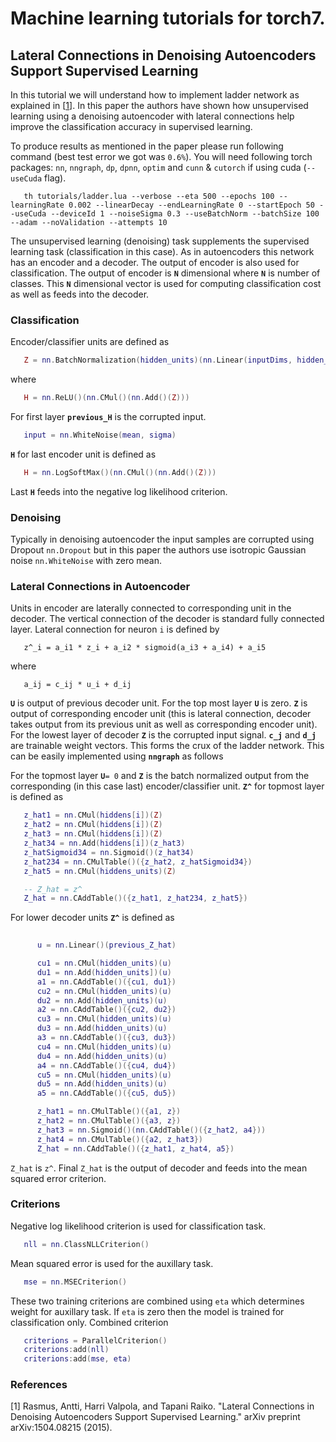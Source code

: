 # Machine learning tutorials for torch7.

## Lateral Connections in Denoising Autoencoders Support Supervised Learning

In this tutorial we will understand how to implement ladder network as explained in [[1](http://arxiv.org/pdf/1504.08215.pdf)]. In this paper the authors have shown how unsupervised learning using a denoising autoencoder with lateral connections help improve the classification accuracy in supervised learning.

To produce results as mentioned in the paper please run following command (best test error we got was `0.6%`). You will need following torch packages: `nn`, `nngraph`, `dp`, `dpnn`, `optim` and `cunn` & `cutorch` if using cuda (```--useCuda``` flag).
```
   th tutorials/ladder.lua --verbose --eta 500 --epochs 100 --learningRate 0.002 --linearDecay --endLearningRate 0 --startEpoch 50 --useCuda --deviceId 1 --noiseSigma 0.3 --useBatchNorm --batchSize 100 --adam --noValidation --attempts 10
```

The unsupervised learning (denoising) task supplements the supervised learning task (classification in this case). As in autoencoders this network has an encoder and a decoder. The output of encoder is also used for classification. The output of encoder is **`N`** dimensional where **`N`** is number of classes. This **`N`** dimensional vector is used for computing classification cost as well as feeds into the decoder.

### Classification
Encoder/classifier units are defined as
```lua
   Z = nn.BatchNormalization(hidden_units)(nn.Linear(inputDims, hidden_units)(previous_H))
```
where
```lua
   H = nn.ReLU()(nn.CMul()(nn.Add()(Z)))
```
For first layer **`previous_H`** is the corrupted input.
```lua
   input = nn.WhiteNoise(mean, sigma)
```

**`H`** for last encoder unit is defined as
```lua
   H = nn.LogSoftMax()(nn.CMul()(nn.Add()(Z)))
```
Last **`H`** feeds into the negative log likelihood criterion.

### Denoising
Typically in denoising autoencoder the input samples are corrupted using Dropout ```nn.Dropout``` but in this paper the authors use isotropic Gaussian noise ```nn.WhiteNoise``` with zero mean.

### Lateral Connections in Autoencoder
Units in encoder are laterally connected to corresponding unit in the decoder. The vertical connection of the decoder is standard fully connected layer. Lateral connection for neuron `i` is defined by
```
   z^_i = a_i1 * z_i + a_i2 * sigmoid(a_i3 + a_i4) + a_i5
```
where 
```
   a_ij = c_ij * u_i + d_ij
```
**`U`** is output of previous decoder unit. For the top most layer  **`U`** is zero. **`Z`** is output of corresponding encoder unit (this is lateral connection, decoder takes output from its previous unit as well as corresponding encoder unit). For the lowest layer of decoder **`Z`** is the corrupted input signal. **`c_j`** and **`d_j`** are trainable weight vectors. This forms the crux of the ladder network. This can be easily implemented using **`nngraph`** as follows

For the topmost layer **`U`**`= 0` and **`Z`** is the batch normalized output from the corresponding (in this case last) encoder/classifier unit. **`Z^`** for topmost layer is defined as
```lua
   z_hat1 = nn.CMul(hiddens[i])(Z)
   z_hat2 = nn.CMul(hiddens[i])(Z)
   z_hat3 = nn.CMul(hiddens[i])(Z)
   z_hat34 = nn.Add(hiddens[i])(z_hat3)
   z_hatSigmoid34 = nn.Sigmoid()(z_hat34)
   z_hat234 = nn.CMulTable()({z_hat2, z_hatSigmoid34})
   z_hat5 = nn.CMul(hiddens_units)(Z)

   -- Z_hat = z^
   Z_hat = nn.CAddTable()({z_hat1, z_hat234, z_hat5})
```

For lower decoder units **`Z^`** is defined as
```lua
   
      u = nn.Linear()(previous_Z_hat)

      cu1 = nn.CMul(hidden_units)(u)
      du1 = nn.Add(hidden_units])(u)
      a1 = nn.CAddTable()({cu1, du1})
      cu2 = nn.CMul(hidden_units)(u)
      du2 = nn.Add(hidden_units)(u)
      a2 = nn.CAddTable()({cu2, du2})
      cu3 = nn.CMul(hidden_units)(u)
      du3 = nn.Add(hidden_units)(u)
      a3 = nn.CAddTable()({cu3, du3})
      cu4 = nn.CMul(hidden_units)(u)
      du4 = nn.Add(hidden_units)(u)
      a4 = nn.CAddTable()({cu4, du4})
      cu5 = nn.CMul(hidden_units)(u)
      du5 = nn.Add(hidden_units)(u)
      a5 = nn.CAddTable()({cu5, du5})

      z_hat1 = nn.CMulTable()({a1, z})
      z_hat2 = nn.CMulTable()({a3, z})
      z_hat3 = nn.Sigmoid()(nn.CAddTable()({z_hat2, a4}))
      z_hat4 = nn.CMulTable()({a2, z_hat3})
      Z_hat = nn.CAddTable()({z_hat1, z_hat4, a5})
```
`Z_hat` is `z^`. Final `Z_hat` is the output of decoder and feeds into the mean squared error criterion.

### Criterions
Negative log likelihood criterion is used for classification task.
```lua
   nll = nn.ClassNLLCriterion()
```
Mean squared error is used for the auxillary task.
```lua
   mse = nn.MSECriterion()
```
These two training criterions are combined using `eta` which determines weight for auxillary task. If `eta` is zero then the model is trained for classification only.
Combined criterion
```lua
   criterions = ParallelCriterion()
   criterions:add(nll)
   criterions:add(mse, eta)
```

### References
[1] Rasmus, Antti, Harri Valpola, and Tapani Raiko. "Lateral Connections in Denoising Autoencoders Support Supervised Learning." arXiv preprint arXiv:1504.08215 (2015).
